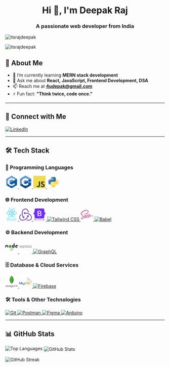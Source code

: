 <h1 align="center">Hi 👋, I'm Deepak Raj</h1>
<h3 align="center">A passionate web developer from India</h3>
<img src="https://images.prismic.io/loco-blogs/79328284-f97b-489f-924c-eb3b17e34b56_image2.png?auto=compress%2Cformat&rect=0%2C0%2C1999%2C1124&w=3840&fit=max" alt="itsrajdeepak" /> 

<p align="left"> 
  <img src="https://komarev.com/ghpvc/?username=itsrajdeepak&label=Profile%20views&color=0e75b6&style=flat" alt="itsrajdeepak" /> 
</p>


## 🚀 About Me  
- 🌱 I’m currently learning **MERN stack development**  
- 💬 Ask me about **React, JavaScript, Frontend Development, DSA**  
- 📫 Reach me at **4udepak@gmail.com**  
- ⚡ Fun fact: **"Think twice, code once."**  

---

## 🔗 Connect with Me  
<p align="left">
  <a href="https://www.linkedin.com/in/deepak-raj-01406a284/" target="_blank">
    <img align="center" src="https://raw.githubusercontent.com/rahuldkjain/github-profile-readme-generator/master/src/images/icons/Social/linked-in-alt.svg" alt="LinkedIn" height="30" width="40" />
  </a>
</p>

---

## 🛠️ Tech Stack  

### 📌 Programming Languages  
<p align="left">
  <a href="https://www.cprogramming.com/" target="_blank"> <img src="https://raw.githubusercontent.com/devicons/devicon/master/icons/c/c-original.svg" alt="C" width="40" height="40"/> </a>  
  <a href="https://www.w3schools.com/cpp/" target="_blank"> <img src="https://raw.githubusercontent.com/devicons/devicon/master/icons/cplusplus/cplusplus-original.svg" alt="C++" width="40" height="40"/> </a>  
  <a href="https://developer.mozilla.org/en-US/docs/Web/JavaScript" target="_blank"> <img src="https://raw.githubusercontent.com/devicons/devicon/master/icons/javascript/javascript-original.svg" alt="JavaScript" width="40" height="40"/> </a>  
  <a href="https://www.python.org" target="_blank"> <img src="https://raw.githubusercontent.com/devicons/devicon/master/icons/python/python-original.svg" alt="Python" width="40" height="40"/> </a>  
</p>

### 🌐 Frontend Development  
<p align="left">
  <a href="https://reactjs.org/" target="_blank"> <img src="https://raw.githubusercontent.com/devicons/devicon/master/icons/react/react-original-wordmark.svg" alt="React" width="40" height="40"/> </a>  
  <a href="https://redux.js.org" target="_blank"> <img src="https://raw.githubusercontent.com/devicons/devicon/master/icons/redux/redux-original.svg" alt="Redux" width="40" height="40"/> </a>  
  <a href="https://getbootstrap.com" target="_blank"> <img src="https://raw.githubusercontent.com/devicons/devicon/master/icons/bootstrap/bootstrap-plain-wordmark.svg" alt="Bootstrap" width="40" height="40"/> </a>  
  <a href="https://tailwindcss.com/" target="_blank"> <img src="https://www.vectorlogo.zone/logos/tailwindcss/tailwindcss-icon.svg" alt="Tailwind CSS" width="40" height="40"/> </a>  
  <a href="https://sass-lang.com" target="_blank"> <img src="https://raw.githubusercontent.com/devicons/devicon/master/icons/sass/sass-original.svg" alt="SASS" width="40" height="40"/> </a>  
  <a href="https://babeljs.io/" target="_blank"> <img src="https://www.vectorlogo.zone/logos/babeljs/babeljs-icon.svg" alt="Babel" width="40" height="40"/> </a>  
</p>

### ⚙️ Backend Development  
<p align="left">
  <a href="https://nodejs.org" target="_blank"> <img src="https://raw.githubusercontent.com/devicons/devicon/master/icons/nodejs/nodejs-original-wordmark.svg" alt="Node.js" width="40" height="40"/> </a>  
  <a href="https://expressjs.com" target="_blank"> <img src="https://raw.githubusercontent.com/devicons/devicon/master/icons/express/express-original-wordmark.svg" alt="Express.js" width="40" height="40"/> </a>  
  <a href="https://graphql.org" target="_blank"> <img src="https://www.vectorlogo.zone/logos/graphql/graphql-icon.svg" alt="GraphQL" width="40" height="40"/> </a>  
</p>

### 🗄️ Database & Cloud Services  
<p align="left">
  <a href="https://www.mongodb.com/" target="_blank"> <img src="https://raw.githubusercontent.com/devicons/devicon/master/icons/mongodb/mongodb-original-wordmark.svg" alt="MongoDB" width="40" height="40"/> </a>  
  <a href="https://www.mysql.com/" target="_blank"> <img src="https://raw.githubusercontent.com/devicons/devicon/master/icons/mysql/mysql-original-wordmark.svg" alt="MySQL" width="40" height="40"/> </a>  
  <a href="https://firebase.google.com/" target="_blank"> <img src="https://www.vectorlogo.zone/logos/firebase/firebase-icon.svg" alt="Firebase" width="40" height="40"/> </a>  
</p>

### 🛠️ Tools & Other Technologies  
<p align="left">
  <a href="https://git-scm.com/" target="_blank"> <img src="https://www.vectorlogo.zone/logos/git-scm/git-scm-icon.svg" alt="Git" width="40" height="40"/> </a>  
  <a href="https://postman.com" target="_blank"> <img src="https://www.vectorlogo.zone/logos/getpostman/getpostman-icon.svg" alt="Postman" width="40" height="40"/> </a>  
  <a href="https://www.figma.com/" target="_blank"> <img src="https://www.vectorlogo.zone/logos/figma/figma-icon.svg" alt="Figma" width="40" height="40"/> </a>  
  <a href="https://www.arduino.cc/" target="_blank"> <img src="https://cdn.worldvectorlogo.com/logos/arduino-1.svg" alt="Arduino" width="40" height="40"/> </a>  
</p>

---

## 📊 GitHub Stats  
<p><img align="left" src="https://github-readme-stats.vercel.app/api/top-langs?username=itsrajdeepak&show_icons=true&locale=en&layout=compact" alt="Top Languages" /></p>

<p>&nbsp;<img align="center" src="https://github-readme-stats.vercel.app/api?username=itsrajdeepak&show_icons=true&locale=en" alt="GitHub Stats" /></p>

<p><img align="center" src="https://github-readme-streak-stats.herokuapp.com/?user=itsrajdeepak&" alt="GitHub Streak" /></p>
